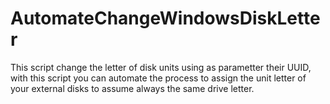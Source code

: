 # AutomateChangeWindowsDiskLetter
This script change the letter of disk units using as parametter their UUID, with this script you can automate the process to assign the unit letter of your external disks to assume always the same drive letter.
